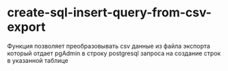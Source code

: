 # create-sql-insert-query-from-csv-export
 Функция позволяет преобразовывать csv данные из файла экспорта который отдает pgAdmin в строку postgresql запроса на создание строк в указанной таблице
